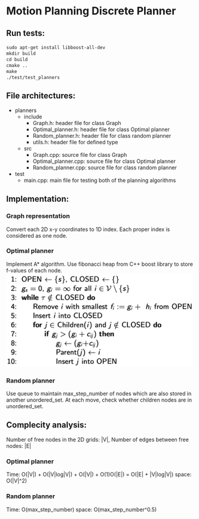 # Motion Planning Discrete Planner

## Run tests:
```
sudo apt-get install libboost-all-dev
mkdir build
cd build
cmake .. 
make
./test/test_planners
```

## File architectures:
- planners
  - include
    - Graph.h: header file for class Graph
    - Optimal_planner.h: header file for class Optimal planner
    - Random_planner.h: header file for class random planner
    - utils.h: header file for defined type
  - src
    - Graph.cpp: source file for class Graph
    - Optimal_planner.cpp: source file for class Optimal planner
    - Random_planner.cpp: source file for class random planner
- test
  - main.cpp: main file for testing both of the planning algorithms
  
## Implementation:
### Graph representation
Convert each 2D x-y coordinates to 1D index. Each proper index is considered as one node.
### Optimal planner
Implement A* algorithm. Use fibonacci heap from C++ boost library to store f-values of each node. 
<img width="500" height="250" src="https://github.com/menglaili/Motion-Planning-Discrete-Planner/blob/master/Astar.jpg"/>
### Random planner
Use queue to maintain max_step_number of nodes which are also stored in another unordered_set. At each move, check whether children nodes are in unordered_set.

## Complecity analysis:
Number of free nodes in the 2D grids: |V|, Number of edges between free nodes: |E|
### Optimal planner
Time: O(|V|) + O(|V|log|V|) + O(|V|) + O(1)O(|E|) = O(|E| + |V|log|V|)
space: O(|V|^2)
### Random planner
Time: O(max_step_number)
space: O(max_step_number^0.5)



